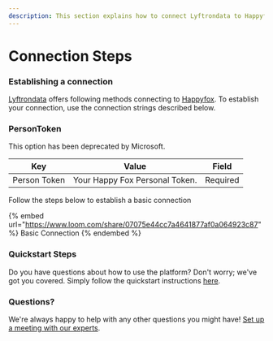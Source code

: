 ```yaml
---
description: This section explains how to connect Lyftrondata to Happyfox.
---
```


# Connection Steps

### Establishing a connection

[Lyftrondata](https://www.lyftrondata.com) offers following methods connecting to [Happyfox](https://www.lyftrondata.com/integration/commerce-analytics/happy-fox/). To establish your connection, use the connection strings described below.

### PersonToken

This option has been deprecated by Microsoft.

| Key          | Value                          | Field    |
| ------------ | ------------------------------ | -------- |
| Person Token | Your Happy Fox Personal Token. | Required |

Follow the steps below to establish a basic connection

{% embed url="https://www.loom.com/share/07075e44cc7a4641877af0a064923c87" %}
Basic Connection
{% endembed %}

### Quickstart Steps

Do you have questions about how to use the platform? Don't worry; we've got you covered. Simply follow the quickstart instructions [here](./).

### Questions? <a href="#questions" id="questions"></a>

We're always happy to help with any other questions you might have! [Set up a meeting with our experts](https://www.lyftrondata.com/book-a-meeting/).
